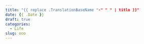 ```yaml
---
title: "{{ replace .TranslationBaseName "-" " " | title }}"
date: {{ .Date }}
draft: true
categories:
  - Life
slug: ooo
---
```

